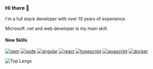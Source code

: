 ### Hi there 👋

I'm a full stack developer with over 10 years of experience.

Microsoft .net and web developer is my main skill.

#### New Skills
[![npm](https://aleen42.github.io/badges/src/npm.svg)](https://aleen42.github.io/badges/)
[![node](https://aleen42.github.io/badges/src/node.svg)](https://aleen42.github.io/badges/)
[![angular](https://aleen42.github.io/badges/src/angular.svg)](https://aleen42.github.io/badges/)
[![react](https://aleen42.github.io/badges/src/react.svg)](https://aleen42.github.io/badges/)
[![typescript](https://aleen42.github.io/badges/src/typescript.svg)](https://aleen42.github.io/badges/)
[![javascript](https://aleen42.github.io/badges/src/javascript.svg)](https://aleen42.github.io/badges/)
[![docker](https://aleen42.github.io/badges/src/docker.svg)](https://aleen42.github.io/badges/)


![Top Langs](https://github-readme-stats.vercel.app/api/top-langs/?username=bianoraraujo&layout=compact&theme=transparent)

<!--
**BianorAraujo/BianorAraujo** is a ✨ _special_ ✨ repository because its `README.md` (this file) appears on your GitHub profile.

Here are some ideas to get you started:

- 🔭 I’m currently working on ...
- 🌱 I’m currently learning ...
- 👯 I’m looking to collaborate on ...
- 🤔 I’m looking for help with ...
- 💬 Ask me about ...
- 📫 How to reach me: ...
- 😄 Pronouns: ...
- ⚡ Fun fact: ...
-->
